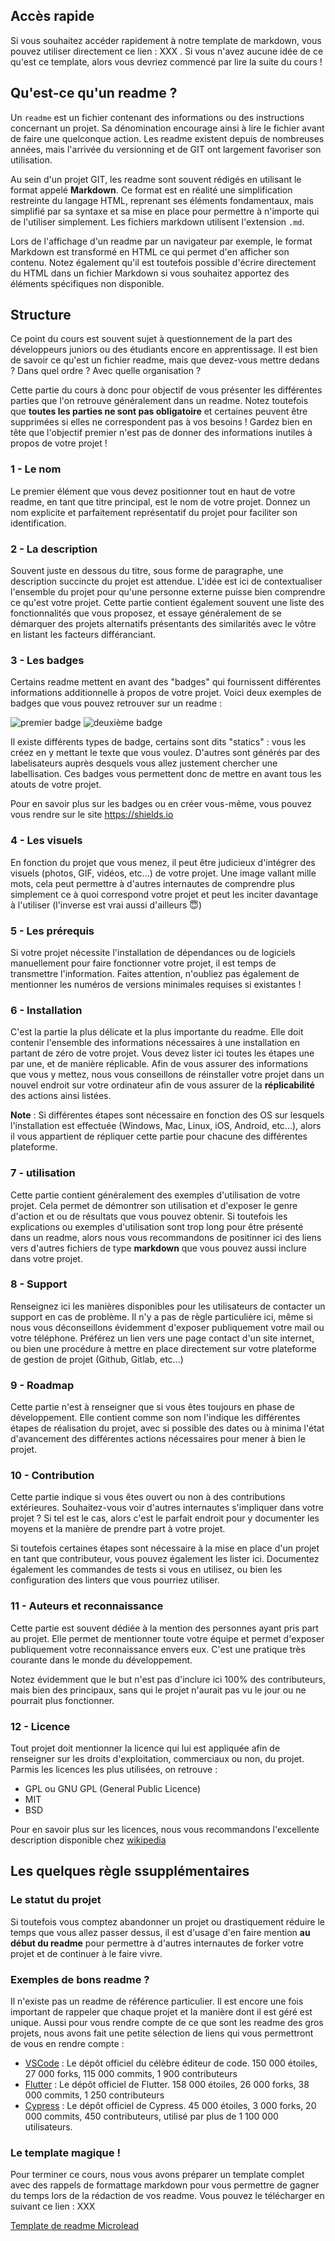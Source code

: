 ## Accès rapide

Si vous souhaitez accéder rapidement à notre template de markdown, vous pouvez utiliser directement ce lien : XXX . Si vous n'avez aucune idée de ce qu'est ce template, alors vous devriez commencé par lire la suite du cours !

## Qu'est-ce qu'un readme ?

Un ```readme``` est un fichier contenant des informations ou des instructions concernant un projet. Sa dénomination encourage ainsi à lire le fichier avant de faire une quelconque action. Les readme existent depuis de nombreuses années, mais l'arrivée du versionning et de GIT ont largement favoriser son utilisation.

Au sein d'un projet GIT, les readme sont souvent rédigés en utilisant le format appelé **Markdown**. Ce format est en réalité une simplification restreinte du langage HTML, reprenant ses éléments fondamentaux, mais simplifié par sa syntaxe et sa mise en place pour permettre à n'importe qui de l'utiliser simplement. Les fichiers markdown utilisent l'extension ```.md```.

Lors de l'affichage d'un readme par un navigateur par exemple, le format Markdown est transformé en HTML ce qui permet d'en afficher son contenu. Notez également qu'il est toutefois possible d'écrire directement du HTML dans un fichier Markdown si vous souhaitez apportez des éléments spécifiques non disponible.

## Structure

Ce point du cours est souvent sujet à questionnement de la part des développeurs juniors ou des étudiants encore en apprentissage. Il est bien de savoir ce qu'est un fichier readme, mais que devez-vous mettre dedans ? Dans quel ordre ? Avec quelle organisation ?

Cette partie du cours à donc pour objectif de vous présenter les différentes parties que l'on retrouve généralement dans un readme. Notez toutefois que **toutes les parties ne sont pas obligatoire** et certaines peuvent être supprimées si elles ne correspondent pas à vos besoins ! Gardez bien en tête que l'objectif premier n'est pas de donner des informations inutiles à propos de votre projet !

### 1 - Le nom

Le premier élément que vous devez positionner tout en haut de votre readme, en tant que titre principal, est le nom de votre projet. Donnez un nom explicite et parfaitement représentatif du projet pour faciliter son identification.

### 2 - La description

Souvent juste en dessous du titre, sous forme de paragraphe, une description succincte du projet est attendue. L'idée est ici de contextualiser l'ensemble du projet pour qu'une personne externe puisse bien comprendre ce qu'est votre projet. Cette partie contient également souvent une liste des fonctionnalités que vous proposez, et essaye généralement de se démarquer des projets alternatifs présentants des similarités avec le vôtre en listant les facteurs différanciant.

### 3 - Les badges

Certains readme mettent en avant des "badges" qui fournissent différentes informations additionnelle à propos de votre projet. Voici deux exemples de badges que vous pouvez retrouver sur un readme : 

![premier badge](https://raw.githubusercontent.com/Microleadoff/content/master/lang/fr/courses/Ing%C3%A9nierie/Versionning/GIT/courses/0390%20-%20Readme/images/img_1.svg "premier badge")
![deuxième badge](https://raw.githubusercontent.com/Microleadoff/content/master/lang/fr/courses/Ing%C3%A9nierie/Versionning/GIT/courses/0390%20-%20Readme/images/img_2.svg "deuxième badge")

Il existe différents types de badge, certains sont dits "statics" : vous les créez en y mettant le texte que vous voulez. D'autres sont générés par des labelisateurs auprès desquels vous allez justement chercher une labellisation. Ces badges vous permettent donc de mettre en avant tous les atouts de votre projet.

Pour en savoir plus sur les badges ou en créer vous-même, vous pouvez vous rendre sur le site <a href="https://shields.io" title="shields - le site de gestion des badges pour github" target="_blank" rel="nofollow">https://shields.io</a>

### 4 - Les visuels

En fonction du projet que vous menez, il peut être judicieux d'intégrer des visuels (photos, GIF, vidéos, etc...) de votre projet. Une image vallant mille mots, cela peut permettre à d'autres internautes de comprendre plus simplement ce à quoi correspond votre projet et peut les inciter davantage à l'utiliser (l'inverse est vrai aussi d'ailleurs 😇)

### 5 - Les prérequis

Si votre projet nécessite l'installation de dépendances ou de logiciels manuellement pour faire fonctionner votre projet, il est temps de transmettre l'information. Faites attention, n'oubliez pas également de mentionner les numéros de versions minimales requises si existantes !

### 6 - Installation

C'est la partie la plus délicate et la plus importante du readme. Elle doit contenir l'ensemble des informations nécessaires à une installation en partant de zéro de votre projet. Vous devez lister ici toutes les étapes une par une, et de manière réplicable. Afin de vous assurer des informations que vous y mettez, nous vous conseillons de réinstaller votre projet dans un nouvel endroit sur votre ordinateur afin de vous assurer de la **réplicabilité** des actions ainsi listées.

**Note** : Si différentes étapes sont nécessaire en fonction des OS sur lesquels l'installation est effectuée (Windows, Mac, Linux, iOS, Android, etc...), alors il vous appartient de répliquer cette partie pour chacune des différentes plateforme.

### 7 - utilisation

Cette partie contient généralement des exemples d'utilisation de votre projet. Cela permet de démontrer son utilisation et d'exposer le genre d'action et ou de résultats que vous pouvez obtenir. Si toutefois les explications ou exemples d'utilisation sont trop long pour être présenté dans un readme, alors nous vous recommandons de positinner ici des liens vers d'autres fichiers de type **markdown** que vous pouvez aussi inclure dans votre projet.

### 8 - Support

Renseignez ici les manières disponibles pour les utilisateurs de contacter un support en cas de problème. Il n'y a pas de règle particulière ici, même si nous vous déconseillons évidemment d'exposer publiquement votre mail ou votre téléphone. Préférez un lien vers une page contact d'un site internet, ou bien une procédure à mettre en place directement sur votre plateforme de gestion de projet (Github, Gitlab, etc...)

### 9 - Roadmap

Cette partie n'est à renseigner que si vous êtes toujours en phase de développement. Elle contient comme son nom l'indique les différentes étapes de réalisation du projet, avec si possible des dates ou à minima l'état d'avancement des différentes actions nécessaires pour mener à bien le projet.

### 10 - Contribution

Cette partie indique si vous êtes ouvert ou non à des contributions extérieures. Souhaitez-vous voir d'autres internautes s'impliquer dans votre projet ? Si tel est le cas, alors c'est le parfait endroit pour y documenter les moyens et la manière de prendre part à votre projet.

Si toutefois certaines étapes sont nécessaire à la mise en place d'un projet en tant que contributeur, vous pouvez également les lister ici. Documentez également les commandes de tests si vous en utilisez, ou bien les configuration des linters que vous pourriez utiliser.

### 11 - Auteurs et reconnaissance

Cette partie est souvent dédiée à la mention des personnes ayant pris part au projet. Elle permet de mentionner toute votre équipe et permet d'exposer publiquement votre reconnaissance envers eux. C'est une pratique très courante dans le monde du développement.

Notez évidemment que le but n'est pas d'inclure ici 100% des contributeurs, mais bien des principaux, sans qui le projet n'aurait pas vu le jour ou ne pourrait plus fonctionner.

### 12 - Licence

Tout projet doit mentionner la licence qui lui est appliquée afin de renseigner sur les droits d'exploitation, commerciaux ou non, du projet. Parmis les licences les plus utilisées, on retrouve : 

- GPL ou GNU GPL (General Public Licence)
- MIT
- BSD

Pour en savoir plus sur les licences, nous vous recommandons l'excellente description disponible chez <a href="https://fr.wikipedia.org/wiki/Licence_de_logiciel" title="Licences logiciel" target="_blank" rel="nofollow">wikipedia</a>

## Les quelques règle ssupplémentaires

### Le statut du projet

Si toutefois vous comptez abandonner un projet ou drastiquement réduire le temps que vous allez passer dessus, il est d'usage d'en faire mention **au début du readme** pour permettre à d'autres internautes de forker votre projet et de continuer à le faire vivre.

### Exemples de bons readme ?

Il n'existe pas un readme de référence particulier. Il est encore une fois important de rappeler que chaque projet et la manière dont il est géré est unique. Aussi pour vous rendre compte de ce que sont les readme des gros projets, nous avons fait une petite sélection de liens qui vous permettront de vous en rendre compte : 

- <a href="https://github.com/microsoft/vscode" title="VSCode" target="_blank" rel="nofollow">VSCode</a> : Le dépôt officiel du célèbre éditeur de code. 150 000 étoiles, 27 000 forks, 115 000 commits, 1 900 contributeurs
- <a href="https://github.com/flutter/flutter" title="Flutter" target="_blank" rel="nofollow">Flutter</a> : Le dépôt officiel de Flutter. 158 000 étoiles, 26 000 forks, 38 000 commits, 1 250 contributeurs
- <a href="https://github.com/cypress-io/cypress" title="Cypress" target="_blank" rel="nofollow">Cypress</a> : Le dépôt officiel de Cypress. 45 000 étoiles, 3 000 forks, 20 000 commits, 450 contributeurs, utilisé par plus de 1 100 000 utilisateurs.

### Le template magique !

Pour terminer ce cours, nous vous avons préparer un template complet avec des rappels de formattage markdown pour vous permettre de gagner du temps lors de la rédaction de vos readme. Vous pouvez le télécharger en suivant ce lien : XXX


<a href="XXX" title="Template de readme Microlead" rel="nofollow">Template de readme Microlead</a>